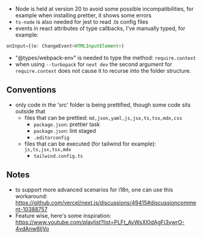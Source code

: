 - Node is held at version 20 to avoid some possible incompatibilities, for example when installing prettier, it shows some errors
- `ts-node` is also needed for jest to read .ts config files
- events in react attributes of type callbacks, I've manually typed, for example:

```typescript jsx
onInput={(e: ChangeEvent<HTMLInputElement>)
```

- "@types/webpack-env" is needed to type the method: `require.context`
- when using `--turbopack` for `next dev` the second argument for `require.context` does not cause it to recurse into
  the folder structure.

## Conventions

- only code in the 'src' folder is being prettified, though some code sits outside that
  - files that can be prettied: `md,json,yaml,js,jsx,ts,tsx,mdx,css` 
    - `package.json`: prettier task
    - `package.json`: lint staged
    - `.editorconfig`
  - files that can be executed (for tailwind for example): `js,ts,jsx,tsx,mdx`
    - `tailwind.config.ts`

## Notes

- to support more advanced scenarios for i18n, one can use this workaround: 
  https://github.com/vercel/next.js/discussions/49415#discussioncomment-10388757
- Feature wise, here's some inspiration: https://www.youtube.com/playlist?list=PLFt_AvWsXl0dAgFi3ywrO-4vdAnw6IjVo